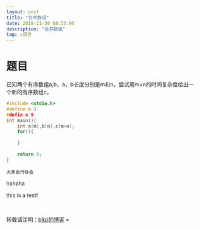 ```yaml
---
layout: post
title: "合并数组"
date: 2018-11-30 08:55:06 
description: "合并数组"
tag: c语言
---
```


# 题目

已知两个有序数组a,b，a，b长度分别是m和n，尝试用m+n的时间复杂度给出一个新的有序数组c。

```c
#include <stdio.h>
#define m 3
#defin n 5
int main(){
    int a[m],b[n],c[m+n];
    for(){
        
    }
    
    return 0;
}
```

`大家自行体会`

hahaha

this is a test!



<br>

转载请注明：[blizi的博客](http://blizi.github.io) » 
